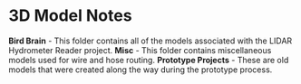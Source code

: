 # 3D Model Notes

**Bird Brain** - This folder contains all of the models associated with the LIDAR Hydrometer Reader project.
**Misc** - This folder contains miscellaneous models used for wire and hose routing.
**Prototype Projects** - These are old models that were created along the way during the prototype process.
